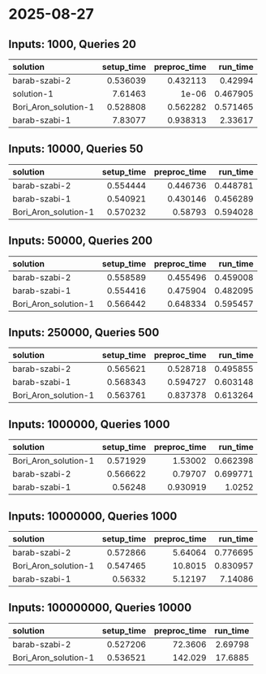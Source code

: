 # 2025-08-27

## Inputs: 1000, Queries 20

| solution             |   setup_time |   preproc_time |   run_time |
|:---------------------|-------------:|---------------:|-----------:|
| barab-szabi-2        |     0.536039 |       0.432113 |   0.42994  |
| solution-1           |     7.61463  |       1e-06    |   0.467905 |
| Bori_Aron_solution-1 |     0.528808 |       0.562282 |   0.571465 |
| barab-szabi-1        |     7.83077  |       0.938313 |   2.33617  |

## Inputs: 10000, Queries 50

| solution             |   setup_time |   preproc_time |   run_time |
|:---------------------|-------------:|---------------:|-----------:|
| barab-szabi-2        |     0.554444 |       0.446736 |   0.448781 |
| barab-szabi-1        |     0.540921 |       0.430146 |   0.456289 |
| Bori_Aron_solution-1 |     0.570232 |       0.58793  |   0.594028 |

## Inputs: 50000, Queries 200

| solution             |   setup_time |   preproc_time |   run_time |
|:---------------------|-------------:|---------------:|-----------:|
| barab-szabi-2        |     0.558589 |       0.455496 |   0.459008 |
| barab-szabi-1        |     0.554416 |       0.475904 |   0.482095 |
| Bori_Aron_solution-1 |     0.566442 |       0.648334 |   0.595457 |

## Inputs: 250000, Queries 500

| solution             |   setup_time |   preproc_time |   run_time |
|:---------------------|-------------:|---------------:|-----------:|
| barab-szabi-2        |     0.565621 |       0.528718 |   0.495855 |
| barab-szabi-1        |     0.568343 |       0.594727 |   0.603148 |
| Bori_Aron_solution-1 |     0.563761 |       0.837378 |   0.613264 |

## Inputs: 1000000, Queries 1000

| solution             |   setup_time |   preproc_time |   run_time |
|:---------------------|-------------:|---------------:|-----------:|
| Bori_Aron_solution-1 |     0.571929 |       1.53002  |   0.662398 |
| barab-szabi-2        |     0.566622 |       0.79707  |   0.699771 |
| barab-szabi-1        |     0.56248  |       0.930919 |   1.0252   |

## Inputs: 10000000, Queries 1000

| solution             |   setup_time |   preproc_time |   run_time |
|:---------------------|-------------:|---------------:|-----------:|
| barab-szabi-2        |     0.572866 |        5.64064 |   0.776695 |
| Bori_Aron_solution-1 |     0.547465 |       10.8015  |   0.830957 |
| barab-szabi-1        |     0.56332  |        5.12197 |   7.14086  |

## Inputs: 100000000, Queries 10000

| solution             |   setup_time |   preproc_time |   run_time |
|:---------------------|-------------:|---------------:|-----------:|
| barab-szabi-2        |     0.527206 |        72.3606 |    2.69798 |
| Bori_Aron_solution-1 |     0.536521 |       142.029  |   17.6885  |